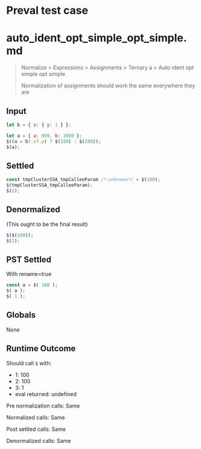 # Preval test case

# auto_ident_opt_simple_opt_simple.md

> Normalize > Expressions > Assignments > Ternary a > Auto ident opt simple opt simple
>
> Normalization of assignments should work the same everywhere they are

## Input

`````js filename=intro
let b = { x: { y: 1 } };

let a = { a: 999, b: 1000 };
$((a = b?.x?.y) ? $(100) : $(200));
$(a);
`````


## Settled


`````js filename=intro
const tmpClusterSSA_tmpCalleeParam /*:unknown*/ = $(100);
$(tmpClusterSSA_tmpCalleeParam);
$(1);
`````


## Denormalized
(This ought to be the final result)

`````js filename=intro
$($(100));
$(1);
`````


## PST Settled
With rename=true

`````js filename=intro
const a = $( 100 );
$( a );
$( 1 );
`````


## Globals


None


## Runtime Outcome


Should call `$` with:
 - 1: 100
 - 2: 100
 - 3: 1
 - eval returned: undefined

Pre normalization calls: Same

Normalized calls: Same

Post settled calls: Same

Denormalized calls: Same
